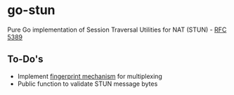 # go-stun
Pure Go implementation of Session Traversal Utilities for NAT (STUN) - [RFC 5389](https://datatracker.ietf.org/doc/html/rfc5389)

## To-Do's
- Implement [fingerprint mechanism](https://datatracker.ietf.org/doc/html/rfc5389#section-8) for multiplexing
- Public function to validate STUN message bytes
